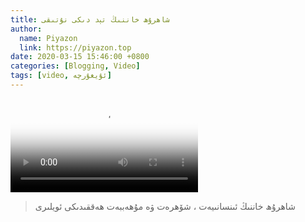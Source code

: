 ```yaml
---
title: شاھرۇھ خاننىڭ تېد دىكى نۇتىقى
author:
  name: Piyazon
  link: https://piyazon.top
date: 2020-03-15 15:46:00 +0800
categories: [Blogging, Video]
tags: [video, ئۇيغۇرچە]
---
```


<style>
@import url(/assets/css/uyghur.css);
</style>

<video id="player" class="weixin_video" playsinline controls poster="https://gitlab.com/Alimjoo/cdn_img/-/raw/main/old-salon/sharul/sharul.png"
  wxv="wxv_1252635469909819392" src="">

  <track kind="captions" label="English" src="https://piyazon.top/storage/assets/subtitles/sharul-en.vtt" srclang="en"
      />
  <track kind="captions" label="汉语" src="https://piyazon.top/storage/assets/subtitles/sharul-cn.vtt" srclang="zh-CN" />
</video>

> شاھرۇھ خاننىڭ ئىنسانىيەت ، شۆھرەت ۋە مۇھەببەت ھەققىدىكى ئويلىرى
